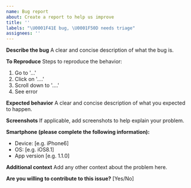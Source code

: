 ```yaml
---
name: Bug report
about: Create a report to help us improve
title: ''
labels: "\U0001F41E bug, \U0001F50D needs triage"
assignees: ''
---
```


**Describe the bug**
A clear and concise description of what the bug is.

**To Reproduce**
Steps to reproduce the behavior:

1. Go to '...'
2. Click on '....'
3. Scroll down to '....'
4. See error

**Expected behavior**
A clear and concise description of what you expected to happen.

**Screenshots**
If applicable, add screenshots to help explain your problem.

**Smartphone (please complete the following information):**

- Device: [e.g. iPhone6]
- OS: [e.g. iOS8.1]
- App version [e.g. 1.1.0]

**Additional context**
Add any other context about the problem here.

**Are you willing to contribute to this issue?** [Yes/No]
